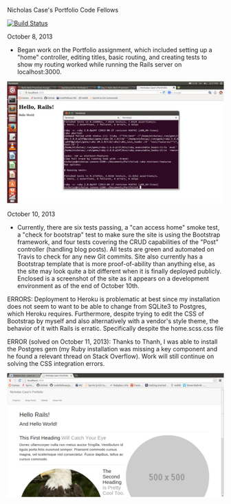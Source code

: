 Nicholas Case's Portfolio
Code Fellows

[![Build Status](https://travis-ci.org/SupahNickie/RailsPortfolio.png?branch=master)](https://travis-ci.org/SupahNickie/RailsPortfolio)

October 8, 2013

- Began work on the Portfolio assignment, which included setting up a "home" controller, editing titles, basic routing, and creating tests to show my routing worked while running the Rails server on localhost:3000.

![Screencap](/public/images/screenshot.png "Screencap of Test Passing")

October 10, 2013

- Currently, there are six tests passing, a "can access home" smoke test, a "check for bootstrap" test to make sure the site is using the Bootstrap framework, and four tests covering the CRUD capabilities of the "Post" controller (handling blog posts). All tests are green and automated on Travis to check for any new Git commits. Site also currently has a Bootstrap template that is more proof-of-ability than anything else, as the site may look quite a bit different when it is finally deployed publicly. Enclosed is a screenshot of the site as it appears on a development environment as of the end of October 10th.

ERRORS: Deployment to Heroku is problematic at best since my installation does not seem to want to be able to change from SQLite3 to Postgres, which Heroku requires. Furthermore, despite trying to edit the CSS of Bootstrap by myself and also alternatively with a vendor's style theme, the behavior of it with Rails is erratic. Specifically despite the home.scss.css file

ERROR (solved on October 11, 2013): Thanks to Thanh, I was able to install the Postgres gem (my Ruby installation was missing a key component and he found a relevant thread on Stack Overflow). Work will still continue on solving the CSS integration errors.

![Screencap](/public/images/screenshot2.png "Screencap of basic Bootstrap site")
